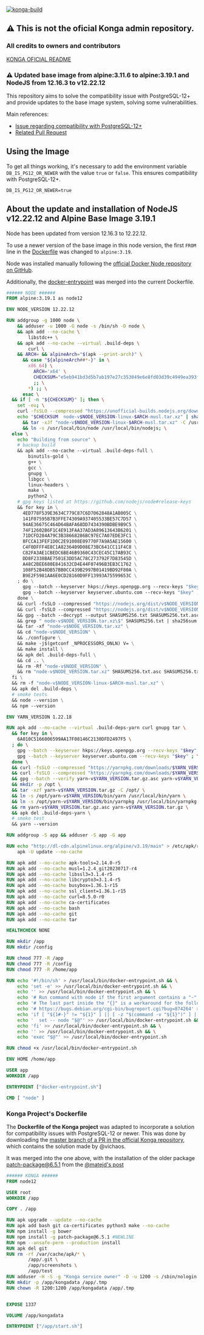 [![konga-build](https://github.com/glauciocampos/konga/actions/workflows/build.yml/badge.svg?branch=master)](https://github.com/glauciocampos/konga/actions/workflows/build.yml)


## ⚠️ This is not the oficial Konga admin repository.
### All credits to owners and contributors

[KONGA OFICIAL README](./README-konga.md)

### ⚠️ Updated base image from alpine:3.11.6 to alpine:3.19.1 and NodeJS from 12.16.3 to v12.22.12

This repository aims to solve the compatibility issue with PostgreSQL-12+ and provide updates to the base image system, solving some vulnerabilities.

Main references:
- [Issue regarding compatibility with PostgreSQL-12+](https://github.com/pantsel/konga/issues/487#issuecomment-1442292331)
- [Related Pull Request](https://github.com/pantsel/konga/pull/740)

## Using the Image

To get all things working, it's necessary to add the environment variable `DB_IS_PG12_OR_NEWER` with the value `true` or `false`. This ensures compatibility with PostgreSQL-12+.

```
DB_IS_PG12_OR_NEWER=true
```

## About the update and installation of NodeJS v12.22.12 and Alpine Base Image 3.19.1

Node has been updated from version 12.16.3 to 12.22.12.

To use a newer version of the base image in this node version, the first `FROM` line in the [Dockerfile](https://github.com/nodejs/docker-node/blob/ee74eb16cf7dd67d284030f30890fbf4e91da2b1/12/alpine3.15/Dockerfile) was changed to `alpine:3.19`.

Node was installed manually following the [official Docker Node repository on GitHub](https://github.com/nodejs/docker-node/blob/ee74eb16cf7dd67d284030f30890fbf4e91da2b1/12/alpine3.15/Dockerfile).

Additionally, the [docker-entrypoint](https://github.com/nodejs/docker-node/blob/ee74eb16cf7dd67d284030f30890fbf4e91da2b1/12/alpine3.15/docker-entrypoint.sh) was merged into the current Dockerfile.

```dockerfile
###### NODE ######
FROM alpine:3.19.1 as node12

ENV NODE_VERSION 12.22.12

RUN addgroup -g 1000 node \
    && adduser -u 1000 -G node -s /bin/sh -D node \
    && apk add --no-cache \
        libstdc++ \
    && apk add --no-cache --virtual .build-deps \
        curl \
    && ARCH= && alpineArch="$(apk --print-arch)" \
      && case "${alpineArch##*-}" in \
        x86_64) \
          ARCH='x64' \
          CHECKSUM="e5eb941bd3d5b7ab197e27c353049e6e8fd03d39c4949ea393f5af4ba8ef020a" \
          ;; \
        *) ;; \
      esac \
  && if [ -n "${CHECKSUM}" ]; then \
    set -eu; \
    curl -fsSLO --compressed "https://unofficial-builds.nodejs.org/download/release/v$NODE_VERSION/node-v$NODE_VERSION-linux-$ARCH-musl.tar.xz"; \
    echo "$CHECKSUM  node-v$NODE_VERSION-linux-$ARCH-musl.tar.xz" | sha256sum -c - \
      && tar -xJf "node-v$NODE_VERSION-linux-$ARCH-musl.tar.xz" -C /usr/local --strip-components=1 --no-same-owner \
      && ln -s /usr/local/bin/node /usr/local/bin/nodejs; \
  else \
    echo "Building from source" \
    # backup build
    && apk add --no-cache --virtual .build-deps-full \
        binutils-gold \
        g++ \
        gcc \
        gnupg \
        libgcc \
        linux-headers \
        make \
        python2 \
    # gpg keys listed at https://github.com/nodejs/node#release-keys
    && for key in \
      4ED778F539E3634C779C87C6D7062848A1AB005C \
      141F07595B7B3FFE74309A937405533BE57C7D57 \
      94AE36675C464D64BAFA68DD7434390BDBE9B9C5 \
      74F12602B6F1C4E913FAA37AD3A89613643B6201 \
      71DCFD284A79C3B38668286BC97EC7A07EDE3FC1 \
      8FCCA13FEF1D0C2E91008E09770F7A9A5AE15600 \
      C4F0DFFF4E8C1A8236409D08E73BC641CC11F4C8 \
      C82FA3AE1CBEDC6BE46B9360C43CEC45C17AB93C \
      DD8F2338BAE7501E3DD5AC78C273792F7D83545D \
      A48C2BEE680E841632CD4E44F07496B3EB3C1762 \
      108F52B48DB57BB0CC439B2997B01419BD92F80A \
      B9E2F5981AA6E0CD28160D9FF13993A75599653C \
    ; do \
      gpg --batch --keyserver hkps://keys.openpgp.org --recv-keys "$key" || \
      gpg --batch --keyserver keyserver.ubuntu.com --recv-keys "$key" ; \
    done \
    && curl -fsSLO --compressed "https://nodejs.org/dist/v$NODE_VERSION/node-v$NODE_VERSION.tar.xz" \
    && curl -fsSLO --compressed "https://nodejs.org/dist/v$NODE_VERSION/SHASUMS256.txt.asc" \
    && gpg --batch --decrypt --output SHASUMS256.txt SHASUMS256.txt.asc \
    && grep " node-v$NODE_VERSION.tar.xz\$" SHASUMS256.txt | sha256sum -c - \
    && tar -xf "node-v$NODE_VERSION.tar.xz" \
    && cd "node-v$NODE_VERSION" \
    && ./configure \
    && make -j$(getconf _NPROCESSORS_ONLN) V= \
    && make install \
    && apk del .build-deps-full \
    && cd .. \
    && rm -Rf "node-v$NODE_VERSION" \
    && rm "node-v$NODE_VERSION.tar.xz" SHASUMS256.txt.asc SHASUMS256.txt; \
  fi \
  && rm -f "node-v$NODE_VERSION-linux-$ARCH-musl.tar.xz" \
  && apk del .build-deps \
  # smoke tests
  && node --version \
  && npm --version

ENV YARN_VERSION 1.22.18

RUN apk add --no-cache --virtual .build-deps-yarn curl gnupg tar \
  && for key in \
    6A010C5166006599AA17F08146C2130DFD2497F5 \
  ; do \
    gpg --batch --keyserver hkps://keys.openpgp.org --recv-keys "$key" || \
    gpg --batch --keyserver keyserver.ubuntu.com --recv-keys "$key" ; \
  done \
  && curl -fsSLO --compressed "https://yarnpkg.com/downloads/$YARN_VERSION/yarn-v$YARN_VERSION.tar.gz" \
  && curl -fsSLO --compressed "https://yarnpkg.com/downloads/$YARN_VERSION/yarn-v$YARN_VERSION.tar.gz.asc" \
  && gpg --batch --verify yarn-v$YARN_VERSION.tar.gz.asc yarn-v$YARN_VERSION.tar.gz \
  && mkdir -p /opt \
  && tar -xzf yarn-v$YARN_VERSION.tar.gz -C /opt/ \
  && ln -s /opt/yarn-v$YARN_VERSION/bin/yarn /usr/local/bin/yarn \
  && ln -s /opt/yarn-v$YARN_VERSION/bin/yarnpkg /usr/local/bin/yarnpkg \
  && rm yarn-v$YARN_VERSION.tar.gz.asc yarn-v$YARN_VERSION.tar.gz \
  && apk del .build-deps-yarn \
  # smoke test
  && yarn --version

RUN addgroup -S app && adduser -S app -G app

RUN echo "http://dl-cdn.alpinelinux.org/alpine/v3.19/main" > /etc/apk/repositories && \
    apk -U update --no-cache

RUN apk add --no-cache apk-tools=2.14.0-r5
RUN apk add --no-cache musl=1.2.4_git20230717-r4
RUN apk add --no-cache libssl3=3.1.4-r5	
RUN apk add --no-cache libcrypto3=3.1.4-r5	
RUN apk add --no-cache busybox=1.36.1-r15	
RUN apk add --no-cache ssl_client=1.36.1-r15	
RUN apk add --no-cache curl=8.5.0-r0	
RUN apk add --no-cache ca-certificates
RUN apk add --no-cache bash 
RUN apk add --no-cache git
RUN apk add --no-cache tar

HEALTHCHECK NONE

RUN mkdir /app
RUN mkdir /config

RUN chmod 777 -R /app
RUN chmod 777 -R /config
RUN chmod 777 -R /home/app

RUN echo '#!/bin/sh' > /usr/local/bin/docker-entrypoint.sh && \
    echo 'set -e' >> /usr/local/bin/docker-entrypoint.sh && \
    echo '' >> /usr/local/bin/docker-entrypoint.sh && \
    echo '# Run command with node if the first argument contains a "-" or is not a system command.' >> /usr/local/bin/docker-entrypoint.sh && \
    echo '# The last part inside the "{}" is a workaround for the following bug in ash/dash:' >> /usr/local/bin/docker-entrypoint.sh && \
    echo '# https://bugs.debian.org/cgi-bin/bugreport.cgi?bug=874264' >> /usr/local/bin/docker-entrypoint.sh && \
    echo 'if [ "${1#-}" != "${1}" ] || [ -z "$(command -v "${1}")" ] || { [ -f "${1}" ] && ! [ -x "${1}" ]; }; then' >> /usr/local/bin/docker-entrypoint.sh && \
    echo '  set -- node "$@"' >> /usr/local/bin/docker-entrypoint.sh && \
    echo 'fi' >> /usr/local/bin/docker-entrypoint.sh && \
    echo '' >> /usr/local/bin/docker-entrypoint.sh && \
    echo 'exec "$@"' >> /usr/local/bin/docker-entrypoint.sh

RUN chmod +x /usr/local/bin/docker-entrypoint.sh

ENV HOME /home/app

USER app
WORKDIR /app

ENTRYPOINT ["docker-entrypoint.sh"]

CMD [ "node" ]
```

### Konga Project's Dockerfile

The **Dockerfile of the Konga project** was adapted to incorporate a solution for compatibility issues with PostgreSQL-12 or newer. This was done by downloading the [master branch of a PR in the official Konga repository](https://github.com/vichaos/konga/tree/add-support-to-postgres12-or-newer), which contains the solution made by @vichaos.

It was merged into the one above, with the installation of the older package patch-package@6.5.1 from the [@matejd's post](https://github.com/pantsel/konga/pull/740#issuecomment-1712467128)


```dockerfile
###### KONGA ######
FROM node12

USER root
WORKDIR /app

COPY . /app

RUN apk upgrade --update --no-cache
RUN apk add bash git ca-certificates python3 make --no-cache
RUN npm install -g bower
RUN npm install -g patch-package@6.5.1 #NEWLINE
RUN npm --unsafe-perm --production install
RUN apk del git
RUN rm -rf /var/cache/apk/* \
        /app/.git \
        /app/screenshots \
        /app/test
RUN adduser -H -S -g "Konga service owner" -D -u 1200 -s /sbin/nologin konga
RUN mkdir -p /app/kongadata /app/.tmp
RUN chown -R 1200:1200 /app/kongadata /app/.tmp


EXPOSE 1337

VOLUME /app/kongadata

ENTRYPOINT ["/app/start.sh"]
```